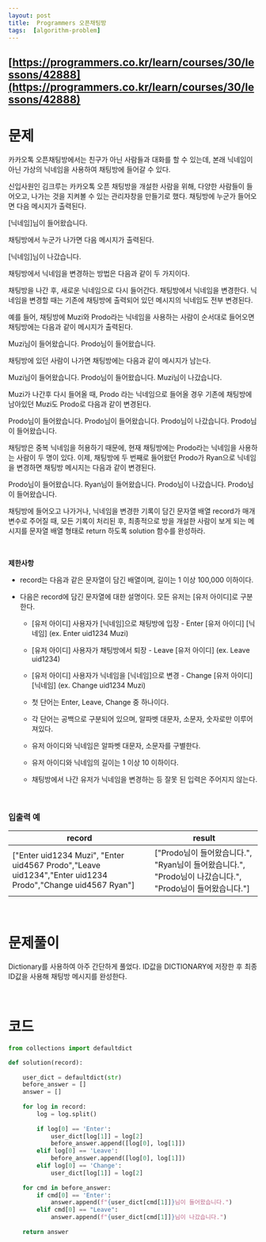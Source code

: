 ```yaml
---
layout: post
title:  Programmers 오픈채팅방
tags:  [algorithm-problem]
--- 
```


## [https://programmers.co.kr/learn/courses/30/lessons/42888](https://programmers.co.kr/learn/courses/30/lessons/42888)

# 문제 
카카오톡 오픈채팅방에서는 친구가 아닌 사람들과 대화를 할 수 있는데, 본래 닉네임이 아닌 가상의 닉네임을 사용하여 채팅방에 들어갈 수 있다.

신입사원인 김크루는 카카오톡 오픈 채팅방을 개설한 사람을 위해, 다양한 사람들이 들어오고, 나가는 것을 지켜볼 수 있는 관리자창을 만들기로 했다. 채팅방에 누군가 들어오면 다음 메시지가 출력된다.

[닉네임]님이 들어왔습니다.

채팅방에서 누군가 나가면 다음 메시지가 출력된다.

[닉네임]님이 나갔습니다.

채팅방에서 닉네임을 변경하는 방법은 다음과 같이 두 가지이다.

채팅방을 나간 후, 새로운 닉네임으로 다시 들어간다.
채팅방에서 닉네임을 변경한다.
닉네임을 변경할 때는 기존에 채팅방에 출력되어 있던 메시지의 닉네임도 전부 변경된다.

예를 들어, 채팅방에 Muzi와 Prodo라는 닉네임을 사용하는 사람이 순서대로 들어오면 채팅방에는 다음과 같이 메시지가 출력된다.

Muzi님이 들어왔습니다.
Prodo님이 들어왔습니다.

채팅방에 있던 사람이 나가면 채팅방에는 다음과 같이 메시지가 남는다.

Muzi님이 들어왔습니다.
Prodo님이 들어왔습니다.
Muzi님이 나갔습니다.

Muzi가 나간후 다시 들어올 때, Prodo 라는 닉네임으로 들어올 경우 기존에 채팅방에 남아있던 Muzi도 Prodo로 다음과 같이 변경된다.

Prodo님이 들어왔습니다.
Prodo님이 들어왔습니다.
Prodo님이 나갔습니다.
Prodo님이 들어왔습니다.

채팅방은 중복 닉네임을 허용하기 때문에, 현재 채팅방에는 Prodo라는 닉네임을 사용하는 사람이 두 명이 있다. 이제, 채팅방에 두 번째로 들어왔던 Prodo가 Ryan으로 닉네임을 변경하면 채팅방 메시지는 다음과 같이 변경된다.

Prodo님이 들어왔습니다.
Ryan님이 들어왔습니다.
Prodo님이 나갔습니다.
Prodo님이 들어왔습니다.

채팅방에 들어오고 나가거나, 닉네임을 변경한 기록이 담긴 문자열 배열 record가 매개변수로 주어질 때, 모든 기록이 처리된 후, 최종적으로 방을 개설한 사람이 보게 되는 메시지를 문자열 배열 형태로 return 하도록 solution 함수를 완성하라.

&nbsp;
&nbsp;

**제한사항**
* record는 다음과 같은 문자열이 담긴 배열이며, 길이는 1 이상 100,000 이하이다.

* 다음은 record에 담긴 문자열에 대한 설명이다.
모든 유저는 [유저 아이디]로 구분한다.
    
    * [유저 아이디] 사용자가 [닉네임]으로 채팅방에 입장 - Enter [유저 아이디] [닉네임] (ex. Enter uid1234 Muzi)


    * [유저 아이디] 사용자가 채팅방에서 퇴장 - Leave [유저 아이디] (ex. Leave uid1234)

    * [유저 아이디] 사용자가 닉네임을 [닉네임]으로 변경 - Change [유저 아이디] [닉네임] (ex. Change uid1234 Muzi)

    * 첫 단어는 Enter, Leave, Change 중 하나이다.

    * 각 단어는 공백으로 구분되어 있으며, 알파벳 대문자, 소문자, 숫자로만 이루어져있다.

    * 유저 아이디와 닉네임은 알파벳 대문자, 소문자를 구별한다.

    * 유저 아이디와 닉네임의 길이는 1 이상 10 이하이다.

    * 채팅방에서 나간 유저가 닉네임을 변경하는 등 잘못 된 입력은 주어지지 않는다.

&nbsp;

### **입출력 예**
record | result
---|---
["Enter uid1234 Muzi", "Enter uid4567 Prodo","Leave uid1234","Enter uid1234 Prodo","Change uid4567 Ryan"] | ["Prodo님이 들어왔습니다.", "Ryan님이 들어왔습니다.", "Prodo님이 나갔습니다.", "Prodo님이 들어왔습니다."]

&nbsp;
&nbsp;
&nbsp;

# 문제풀이
Dictionary를 사용하여 아주 간단하게 풀었다. ID값을 DICTIONARY에 저장한 후 최종 ID값을 사용해 채팅방 메시지를 완성한다.

&nbsp;
&nbsp;
&nbsp;

# 코드
~~~python
from collections import defaultdict

def solution(record):
    
    user_dict = defaultdict(str)
    before_answer = []
    answer = []
    
    for log in record:
        log = log.split()
        
        if log[0] == 'Enter':
            user_dict[log[1]] = log[2]
            before_answer.append([log[0], log[1]])
        elif log[0] == 'Leave':
            before_answer.append([log[0], log[1]])
        elif log[0] == 'Change':
            user_dict[log[1]] = log[2]
            
    for cmd in before_answer:
        if cmd[0] == 'Enter':
            answer.append(f"{user_dict[cmd[1]]}님이 들어왔습니다.")
        elif cmd[0] == "Leave":
            answer.append(f"{user_dict[cmd[1]]}님이 나갔습니다.")
    
    return answer
~~~